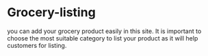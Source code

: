 # Grocery-listing
you can add your grocery product easily in this site.
It is important to choose the most suitable category to list your product as it will help customers for listing.
